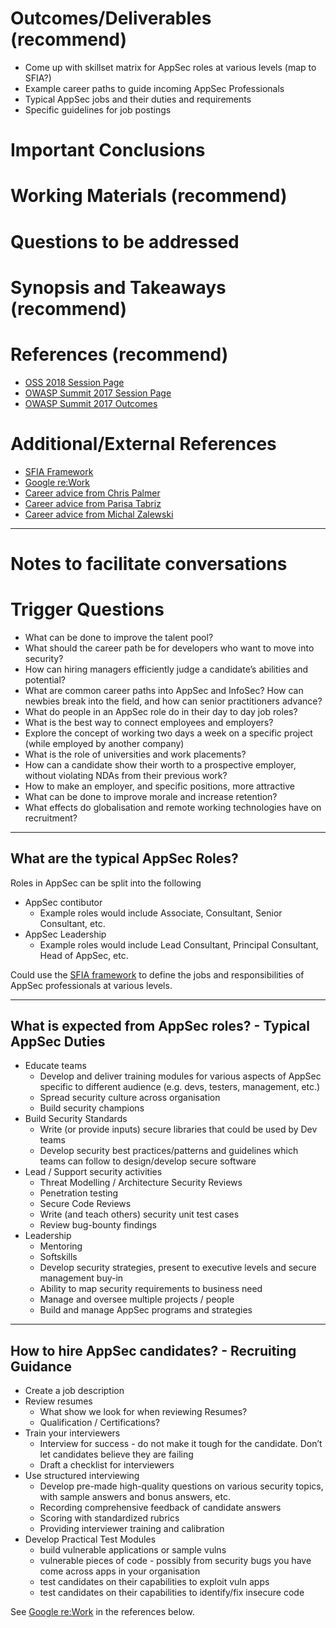 # Outcomes/Deliverables (recommend)
* Come up with skillset matrix for AppSec roles at various levels (map to SFIA?)
* Example career paths to guide incoming AppSec Professionals
* Typical AppSec jobs and their duties and requirements
* Specific guidelines for job postings

# Important Conclusions

# Working Materials (recommend)

# Questions to be addressed

# Synopsis and Takeaways (recommend)

# References (recommend)
* [OSS 2018 Session Page](https://open-security-summit.org/outcomes/tracks/ciso/working-sessions/recruiting-appsec-talent/)
* [OWASP Summit 2017 Session Page](https://owaspsummit.org/Working-Sessions/Education/Recruiting-AppSec-Talent.html)
* [OWASP Summit 2017 Outcomes](https://owaspsummit.org/Outcomes/Education/Recruiting-AppSec-Talent.html)

# Additional/External References
* [SFIA Framework](https://www.sfia-online.org/en/sfia-7)
* [Google re:Work](https://rework.withgoogle.com/subjects/hiring/)
* [Career advice from Chris Palmer](https://noncombatant.org/2016/06/20/get-into-security-engineering/)
* [Career advice from Parisa Tabriz](https://medium.freecodecamp.org/so-you-want-to-work-in-security-bc6c10157d23)
* [Career advice from Michal Zalewski](https://lcamtuf.blogspot.com/2016/08/so-you-want-to-work-in-security-but-are.html)

---

# Notes to facilitate conversations

# Trigger Questions
* What can be done to improve the talent pool?
* What should the career path be for developers who want to move into security?
* How can hiring managers efficiently judge a candidate’s abilities and potential?
* What are common career paths into AppSec and InfoSec? How can newbies break into the field, and how can senior practitioners advance?
* What do people in an AppSec role do in their day to day job roles?
* What is the best way to connect employees and employers?
* Explore the concept of working two days a week on a specific project (while employed by another company)
* What is the role of universities and work placements?
* How can a candidate show their worth to a prospective employer, without violating NDAs from their previous work?
* How to make an employer, and specific positions, more attractive
* What can be done to improve morale and increase retention?
* What effects do globalisation and remote working technologies have on recruitment?

---

## What are the typical AppSec Roles?
Roles in AppSec can be split into the following
* AppSec contibutor
    * Example roles would include Associate, Consultant, Senior Consultant, etc.
* AppSec Leadership
    * Example roles would include Lead Consultant, Principal Consultant, Head of AppSec, etc.

Could use the [SFIA framework](https://www.sfia-online.org/en/sfia-7) to define the jobs and responsibilities of AppSec professionals at various levels.

---

## What is expected from AppSec roles? - Typical AppSec Duties
* Educate teams
    * Develop and deliver training modules for various aspects of AppSec specific to different audience (e.g. devs, testers, management, etc.)
    * Spread security culture across organisation
    * Build security champions
* Build Security Standards
    * Write (or provide inputs) secure libraries that could be used by Dev teams
    * Develop security best practices/patterns and guidelines which teams can follow to design/develop secure software
* Lead / Support security activities
    * Threat Modelling / Architecture Security Reviews
    * Penetration testing
    * Secure Code Reviews
    * Write (and teach others) security unit test cases
    * Review bug-bounty findings
* Leadership
    * Mentoring
    * Softskills
    * Develop security strategies, present to executive levels and secure management buy-in
    * Ability to map security requirements to business need
    * Manage and oversee multiple projects / people
    * Build and manage AppSec programs and strategies

---

## How to hire AppSec candidates? - Recruiting Guidance
* Create a job description
* Review resumes
    * What show we look for when reviewing Resumes?
    * Qualification / Certifications?
* Train your interviewers
    * Interview for success - do not make it tough for the candidate. Don’t let candidates believe they are failing
    * Draft a checklist for interviewers
* Use structured interviewing
    * Develop pre-made high-quality questions on various security topics, with sample answers and bonus answers, etc.
    * Recording comprehensive feedback of candidate answers
    * Scoring with standardized rubrics
    * Providing interviewer training and calibration
* Develop Practical Test Modules
    * build vulnerable applications or sample vulns
    * vulnerable pieces of code - possibly from security bugs you have come across apps in your organisation
    * test candidates on their capabilities to exploit vuln apps
    * test candidates on their capabilities to identify/fix insecure code

See [Google re:Work](https://rework.withgoogle.com/subjects/hiring/) in the references below.
